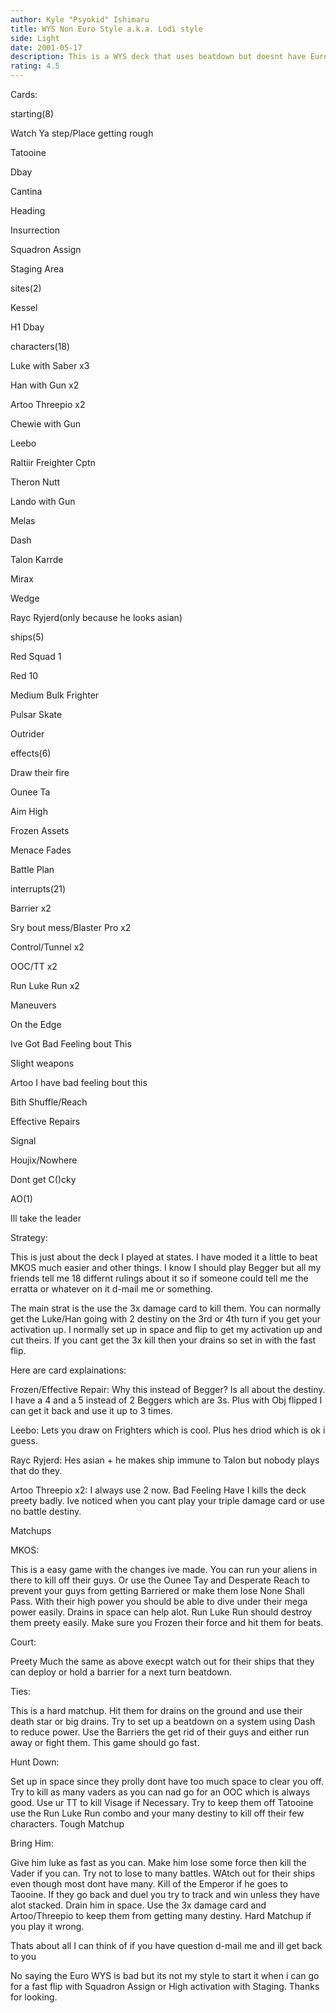 ```yaml
---
author: Kyle "Psyokid" Ishimaru
title: WYS Non Euro Style a.k.a. Lodi style
side: Light
date: 2001-05-17
description: This is a WYS deck that uses beatdown but doesnt have Euro start or Begger.
rating: 4.5
---
```

Cards: 

starting(8)
Watch Ya step/Place getting rough
Tatooine
Dbay
Cantina
Heading
Insurrection
Squadron Assign
Staging Area

sites(2)
Kessel
H1 Dbay

characters(18)
Luke with Saber x3
Han with Gun x2
Artoo Threepio x2
Chewie with Gun
Leebo
Raltiir Freighter Cptn
Theron Nutt
Lando with Gun
Melas
Dash 
Talon Karrde
Mirax
Wedge
Rayc Ryjerd(only because he looks asian)

ships(5)
Red Squad 1
Red 10
Medium Bulk Frighter
Pulsar Skate
Outrider

effects(6)
Draw their fire
Ounee Ta
Aim High
Frozen Assets
Menace Fades
Battle Plan

interrupts(21)
Barrier x2
Sry bout mess/Blaster Pro x2
Control/Tunnel x2
OOC/TT x2
Run Luke Run x2
Maneuvers
On the Edge
Ive Got Bad Feeling bout This
Slight weapons
Artoo I have bad feeling bout this
Bith Shuffle/Reach
Effective Repairs
Signal
Houjix/Nowhere
Dont get C()cky 

AO(1)
Ill take the leader


Strategy: 

This is just about the deck I played at states.  I have moded it a little to beat MKOS much easier and other things.  I know I should play Begger but all my friends tell me 18 differnt rulings about it so if someone could tell me the erratta or whatever on it d-mail me or something.

The main strat is the use the 3x damage card to kill them.  You can normally get the Luke/Han going with 2 destiny on the 3rd or 4th turn if you get your activation up.  I normally set up in space and flip to get my activation up and cut theirs.  If you cant get the 3x kill then your drains so set in with the fast flip.  

Here are card explainations:

Frozen/Effective Repair:  Why this instead of Begger?  Is all about the destiny.  I have a 4 and a 5 instead of 2 Beggers which are 3s.  Plus with Obj flipped I can get it back and use it up to 3 times.

Leebo:  Lets you draw on Frighters which is cool.  Plus hes driod which is ok i guess.

Rayc Ryjerd:  Hes asian + he makes ship immune to Talon but nobody plays that do they.

Artoo Threepio x2:  I always use 2 now.  Bad Feeling Have I kills the deck preety badly.  Ive noticed when you cant play your triple damage card or use no battle destiny.  

Matchups

MKOS:
This is a easy game with the changes ive made.  You can run your aliens in there to kill off their guys.  Or use the Ounee Tay and Desperate Reach to prevent your guys from getting Barriered or make them lose None Shall Pass.  With their high power you should be able to dive under their mega power easily.  Drains in space can help alot.  Run Luke Run should destroy them preety easily.  Make sure you Frozen their force and hit them for beats.  

Court:
Preety Much the same as above execpt watch out for their ships that they can deploy or hold a barrier for a next turn beatdown.  

Ties:
This is a hard matchup.  Hit them for drains on the ground and use their death star or big drains.  Try to set up a beatdown on a system using Dash to reduce power.  Use the Barriers the get rid of their guys and either run away or fight them.  This game should go fast.

Hunt Down: 
Set up in space since they prolly dont have too much space to clear you off.  Try to kill as many vaders as you can nad go for an OOC which is always good.  Use ur TT to kill Visage if Necessary.  Try to keep them off Tatooine use the Run Luke Run combo and your many destiny to kill off their few characters.  Tough Matchup

Bring Him:
Give him luke as fast as you can.  Make him lose some force then kill the Vader if you can.  Try not to lose to many battles.  WAtch out for their ships even though most dont have many.  Kill of the Emperor if he goes to Taooine.  If they go back and duel you try to track and win unless they have alot stacked.  Drain him in space.  Use the 3x damage card and Artoo/Threepio to keep them from getting many destiny.  Hard Matchup if you play it wrong.  

Thats about all I can think of if you have question d-mail me and ill get back to you

No saying the Euro WYS is bad but its not my style to start it when i can go for a fast flip with Squadron Assign or High activation with Staging.  Thanks for looking.

